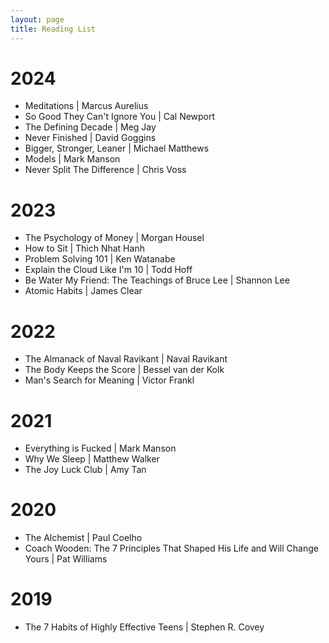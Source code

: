 ```yaml
---
layout: page
title: Reading List
---
```


# 2024
- Meditations \| Marcus Aurelius
- So Good They Can't Ignore You \| Cal Newport
- The Defining Decade \| Meg Jay
- Never Finished \| David Goggins
- Bigger, Stronger, Leaner \| Michael Matthews
- Models \| Mark Manson
- Never Split The Difference \| Chris Voss

# 2023
- The Psychology of Money \| Morgan Housel
- How to Sit \| Thich Nhat Hanh
- Problem Solving 101 \| Ken Watanabe
- Explain the Cloud Like I'm 10 \| Todd Hoff
- Be Water My Friend: The Teachings of Bruce Lee \| Shannon Lee
- Atomic Habits \| James Clear

# 2022
- The Almanack of Naval Ravikant \| Naval Ravikant
- The Body Keeps the Score \| Bessel van der Kolk
- Man's Search for Meaning \| Victor Frankl 

# 2021
- Everything is Fucked \| Mark Manson
- Why We Sleep \| Matthew Walker
- The Joy Luck Club \| Amy Tan

# 2020
- The Alchemist \| Paul Coelho
- Coach Wooden: The 7 Principles That Shaped His Life and Will Change Yours \| Pat Williams

# 2019
- The 7 Habits of Highly Effective Teens \| Stephen R. Covey
